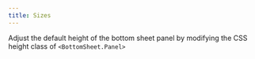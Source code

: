 ```yaml
---
title: Sizes
---
```


Adjust the default height of the bottom sheet panel by modifying the CSS height class of `<BottomSheet.Panel>`
